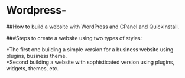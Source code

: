 # Wordpress- 

##How to build a website with WordPress and CPanel and QuickInstall.

###Steps to create a website using two types of styles:

*The first one building a simple version for a business website using plugins, business theme.  
*Second building a website with sophisticated version using plugins, widgets, themes, etc.  
